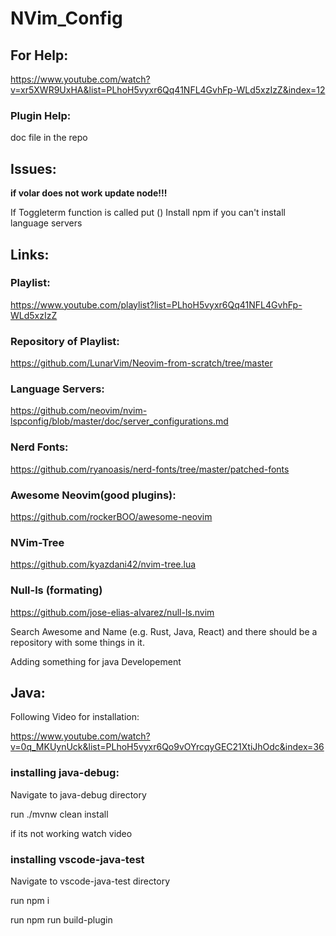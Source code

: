 # NVim_Config

## For Help:

https://www.youtube.com/watch?v=xr5XWR9UxHA&list=PLhoH5vyxr6Qq41NFL4GvhFp-WLd5xzIzZ&index=12

### Plugin Help:

doc file in the repo

## Issues:

**if volar does not work update node!!!**

If Toggleterm function is called put ()
Install npm if you can't install language servers

## Links:

### Playlist:

https://www.youtube.com/playlist?list=PLhoH5vyxr6Qq41NFL4GvhFp-WLd5xzIzZ

### Repository of Playlist:

https://github.com/LunarVim/Neovim-from-scratch/tree/master

### Language Servers:

https://github.com/neovim/nvim-lspconfig/blob/master/doc/server_configurations.md

### Nerd Fonts:

https://github.com/ryanoasis/nerd-fonts/tree/master/patched-fonts

### Awesome Neovim(good plugins):

https://github.com/rockerBOO/awesome-neovim

### NVim-Tree

https://github.com/kyazdani42/nvim-tree.lua

### Null-ls (formating)

https://github.com/jose-elias-alvarez/null-ls.nvim

Search Awesome and Name (e.g. Rust, Java, React) and there should be a repository with some things in it.

Adding something for java Developement

## Java:

Following Video for installation:

https://www.youtube.com/watch?v=0q_MKUynUck&list=PLhoH5vyxr6Qo9vOYrcqyGEC21XtiJhOdc&index=36

### installing java-debug:

Navigate to java-debug directory

run ./mvnw clean install

if its not working watch video

### installing vscode-java-test

Navigate to vscode-java-test directory

run npm i 

run npm run build-plugin
